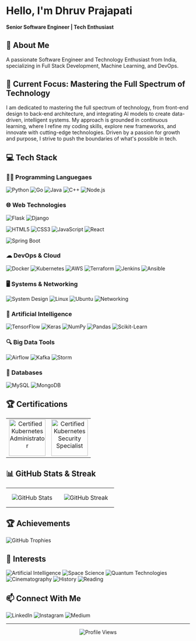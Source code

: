 <h1>Hello, I'm Dhruv Prajapati</h1>
<p><strong>Senior Software Engineer | Tech Enthusiast</strong></p>

## 🚀 About Me

A passionate Software Engineer and Technology Enthusiast from India, specializing in Full Stack Development, Machine Learning, and DevOps.

## 🌟 Current Focus: Mastering the Full Spectrum of Technology

I am dedicated to mastering the full spectrum of technology, from front-end design to back-end architecture, and integrating AI models to create data-driven, intelligent systems. My approach is grounded in continuous learning, where I refine my coding skills, explore new frameworks, and innovate with cutting-edge technologies. Driven by a passion for growth and purpose, I strive to push the boundaries of what's possible in tech.

## 💻 Tech Stack

### 🧑‍💻 Programming Languegaes

![Python](https://img.shields.io/badge/Python-3776AB?style=for-the-badge&logo=python&logoColor=white)
![Go](https://img.shields.io/badge/Go-00ADD8?style=for-the-badge&logo=go&logoColor=white)
![Java](https://img.shields.io/badge/Java-ED8B00?style=for-the-badge&logo=java&logoColor=white)
![C++](https://img.shields.io/badge/C++-00599C?style=for-the-badge&logo=cplusplus&logoColor=white)
![Node.js](https://img.shields.io/badge/Node.js-43853D?style=for-the-badge&logo=node.js&logoColor=white)

### 🌐 Web Technologies

![Flask](https://img.shields.io/badge/Flask-000000?style=for-the-badge&logo=flask&logoColor=white)
![Django](https://img.shields.io/badge/Django-092E20?style=for-the-badge&logo=django&logoColor=white)

![HTML5](https://img.shields.io/badge/HTML5-E34F26?style=for-the-badge&logo=html5&logoColor=white)
![CSS3](https://img.shields.io/badge/CSS3-1572B6?style=for-the-badge&logo=css3&logoColor=white)
![JavaScript](https://img.shields.io/badge/JavaScript-F7DF1E?style=for-the-badge&logo=javascript&logoColor=black)
![React](https://img.shields.io/badge/React-20232A?style=for-the-badge&logo=react&logoColor=61DAFB)

![Spring Boot](https://img.shields.io/badge/Spring_Boot-6DB33F?style=for-the-badge&logo=spring-boot&logoColor=white)

### ☁ DevOps & Cloud

![Docker](https://img.shields.io/badge/Docker-2496ED?style=for-the-badge&logo=docker&logoColor=white)
![Kubernetes](https://img.shields.io/badge/Kubernetes-326CE5?style=for-the-badge&logo=kubernetes&logoColor=white)
![AWS](https://img.shields.io/badge/AWS-232F3E?style=for-the-badge&logo=amazon-aws&logoColor=white)
![Terraform](https://img.shields.io/badge/Terraform-7B42BC?style=for-the-badge&logo=terraform&logoColor=white)
![Jenkins](https://img.shields.io/badge/Jenkins-D24939?style=for-the-badge&logo=jenkins&logoColor=white)
![Ansible](https://img.shields.io/badge/Ansible-EE0000?style=for-the-badge&logo=ansible&logoColor=white)

### 🖥 Systems & Networking

![System Design](https://img.shields.io/badge/System%20Design-193D57?style=for-the-badge&logo=architecture&logoColor=white)
![Linux](https://img.shields.io/badge/Linux-FCC624?style=for-the-badge&logo=linux&logoColor=black)
![Ubuntu](https://img.shields.io/badge/Ubuntu-E95420?style=for-the-badge&logo=ubuntu&logoColor=white)
![Networking](https://img.shields.io/badge/Networking-0078D4?style=for-the-badge&logo=cisco&logoColor=white)

### 🧠 Artificial Intelligence

![TensorFlow](https://img.shields.io/badge/TensorFlow-FF6F00?style=for-the-badge&logo=tensorflow&logoColor=white)
![Keras](https://img.shields.io/badge/Keras-D00000?style=for-the-badge&logo=keras&logoColor=white)
![NumPy](https://img.shields.io/badge/NumPy-013243?style=for-the-badge&logo=numpy&logoColor=white)
![Pandas](https://img.shields.io/badge/Pandas-150458?style=for-the-badge&logo=pandas&logoColor=white)
![Scikit-Learn](https://img.shields.io/badge/Scikit_Learn-F7931E?style=for-the-badge&logo=scikit-learn&logoColor=white)

### 🔍 Big Data Tools

![Airflow](https://img.shields.io/badge/Airflow-017CEE?style=for-the-badge&logo=apache-airflow&logoColor=white)
![Kafka](https://img.shields.io/badge/Kafka-231F20?style=for-the-badge&logo=apache-kafka&logoColor=white)
![Storm](https://img.shields.io/badge/Storm-4574E0?style=for-the-badge&logo=apache-storm&logoColor=white)

### 💾 Databases

![MySQL](https://img.shields.io/badge/MySQL-4479A1?style=for-the-badge&logo=mysql&logoColor=white)
![MongoDB](https://img.shields.io/badge/MongoDB-47A248?style=for-the-badge&logo=mongodb&logoColor=white)

## 🏆 Certifications

<table align="center">
  <tr>
    <td style="text-align: center;">
      <a href="https://www.credly.com/badges/a684b7ee-4ee5-4d02-8bd5-fc5280ceeea8" target="_blank">
        <img src="https://training.linuxfoundation.org/wp-content/uploads/2019/03/logo_cka_whitetext-150x150.png" width="100" height="100" alt="Certified Kubernetes Administrator" />
      </a>
    </td>
    <td style="text-align: center;">
      <a href="https://www.credly.com/badges/1302d89e-c584-40d6-ad91-5d3e4a881d11" target="_blank">
        <img src="https://training.linuxfoundation.org/wp-content/uploads/2020/07/kubernetes-security-specialist-logo-150x150.png" width="100" height="100" alt="Certified Kubernetes Security Specialist" />
      </a>
    </td>
  </tr>
</table>

## 📊 GitHub Stats & Streak

<table align="center">
  <tr>
    <td style="padding: 1rem;">
      <img src="https://github-readme-stats.vercel.app/api?username=imdhruv99&show_icons=true&theme=github_dark&count_private=true" alt="GitHub Stats" />
    </td>
    <td style="padding: 1rem;">
      <img src="https://github-readme-streak-stats.herokuapp.com/?user=imdhruv99&theme=github-dark" alt="GitHub Streak" />
    </td>
  </tr>
</table>

## 🏆 Achievements

![GitHub Trophies](https://github-profile-trophy.vercel.app/?username=imdhruv99&theme=onedark&no-frame=true&row=1&margin-w=15)

## 🎲 Interests

![Artificial Intelligence](https://img.shields.io/badge/-Artificial--Intelligence-FF5722?style=for-the-badge&logo=brain&logoColor=white)
![Space Science](https://img.shields.io/badge/Space--Science-0077B5?style=for-the-badge&logoColor=white)
![Quantum Technologies](https://img.shields.io/badge/Quantum--Technologies-193d57?style=for-the-badge&logoColor=white)
![Cinematography](https://img.shields.io/badge/Cinematography-FFC107?style=for-the-badge&logoColor=white)
![History](https://img.shields.io/badge/History-9C27B0?style=for-the-badge&logoColor=white)
![Reading](https://img.shields.io/badge/Reading-2196F3?style=for-the-badge&logoColor=white)

## 📫 Connect With Me

![LinkedIn](https://img.shields.io/badge/LinkedIn-0077B5?style=for-the-badge&logo=linkedin&logoColor=white)
![Instagram](https://img.shields.io/badge/Instagram-E4405F?style=for-the-badge&logo=instagram&logoColor=white)
![Medium](https://img.shields.io/badge/Medium-12100E?style=for-the-badge&logo=medium&logoColor=white)

---

<p align="center">
  <img src="https://komarev.com/ghpvc/?username=imdhruv99&color=0366d6&style=flat-square" alt="Profile Views" />
</p>
